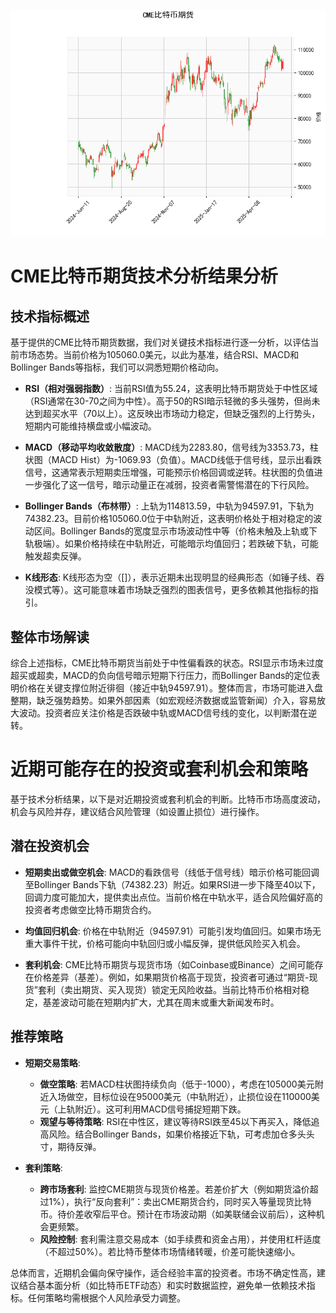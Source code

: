 ![图](cmebtc.png)

# CME比特币期货技术分析结果分析

## 技术指标概述
基于提供的CME比特币期货数据，我们对关键技术指标进行逐一分析，以评估当前市场态势。当前价格为105060.0美元，以此为基准，结合RSI、MACD和Bollinger Bands等指标，我们可以洞悉短期价格动向。

- **RSI（相对强弱指数）**: 当前RSI值为55.24，这表明比特币期货处于中性区域（RSI通常在30-70之间为中性）。高于50的RSI暗示轻微的多头强势，但尚未达到超买水平（70以上）。这反映出市场动力稳定，但缺乏强烈的上行势头，短期内可能维持横盘或小幅波动。

- **MACD（移动平均收敛散度）**: MACD线为2283.80，信号线为3353.73，柱状图（MACD Hist）为-1069.93（负值）。MACD线低于信号线，显示出看跌信号，这通常表示短期卖压增强，可能预示价格回调或逆转。柱状图的负值进一步强化了这一信号，暗示动量正在减弱，投资者需警惕潜在的下行风险。

- **Bollinger Bands（布林带）**: 上轨为114813.59，中轨为94597.91，下轨为74382.23。目前价格105060.0位于中轨附近，这表明价格处于相对稳定的波动区间。Bollinger Bands的宽度显示市场波动性中等（价格未触及上轨或下轨极端）。如果价格持续在中轨附近，可能暗示均值回归；若跌破下轨，可能触发超卖反弹。

- **K线形态**: K线形态为空（[]），表示近期未出现明显的经典形态（如锤子线、吞没模式等）。这可能意味着市场缺乏强烈的图表信号，更多依赖其他指标的指引。

## 整体市场解读
综合上述指标，CME比特币期货当前处于中性偏看跌的状态。RSI显示市场未过度超买或超卖，MACD的负向信号暗示短期下行压力，而Bollinger Bands的定位表明价格在关键支撑位附近徘徊（接近中轨94597.91）。整体而言，市场可能进入盘整期，缺乏强势趋势。如果外部因素（如宏观经济数据或监管新闻）介入，容易放大波动。投资者应关注价格是否跌破中轨或MACD信号线的变化，以判断潜在逆转。

# 近期可能存在的投资或套利机会和策略
基于技术分析结果，以下是对近期投资或套利机会的判断。比特币市场高度波动，机会与风险并存，建议结合风险管理（如设置止损位）进行操作。

## 潜在投资机会
- **短期卖出或做空机会**: MACD的看跌信号（线低于信号线）暗示价格可能回调至Bollinger Bands下轨（74382.23）附近。如果RSI进一步下降至40以下，回调力度可能加大，提供卖出点位。当前价格在中轨水平，适合风险偏好高的投资者考虑做空比特币期货合约。
  
- **均值回归机会**: 价格在中轨附近（94597.91）可能引发均值回归。如果市场无重大事件干扰，价格可能向中轨回归或小幅反弹，提供低风险买入机会。

- **套利机会**: CME比特币期货与现货市场（如Coinbase或Binance）之间可能存在价格差异（基差）。例如，如果期货价格高于现货，投资者可通过“期货-现货”套利（卖出期货、买入现货）锁定无风险收益。当前比特币价格相对稳定，基差波动可能在短期内扩大，尤其在周末或重大新闻发布时。

## 推荐策略
- **短期交易策略**: 
  - **做空策略**: 若MACD柱状图持续负向（低于-1000），考虑在105000美元附近入场做空，目标位设在95000美元（中轨附近），止损位设在110000美元（上轨附近）。这可利用MACD信号捕捉短期下跌。
  - **观望与等待策略**: RSI在中性区，建议等待RSI跌至45以下再买入，降低追高风险。结合Bollinger Bands，如果价格接近下轨，可考虑加仓多头头寸，期待反弹。

- **套利策略**: 
  - **跨市场套利**: 监控CME期货与现货价格差。若差价扩大（例如期货溢价超过1%），执行“反向套利”：卖出CME期货合约，同时买入等量现货比特币。待价差收窄后平仓。预计在市场波动期（如美联储会议前后），这种机会更频繁。
  - **风险控制**: 套利需注意交易成本（如手续费和资金占用），并使用杠杆适度（不超过50%）。若比特币整体市场情绪转暖，价差可能快速缩小。

总体而言，近期机会偏向保守操作，适合经验丰富的投资者。市场不确定性高，建议结合基本面分析（如比特币ETF动态）和实时数据监控，避免单一依赖技术指标。任何策略均需根据个人风险承受力调整。